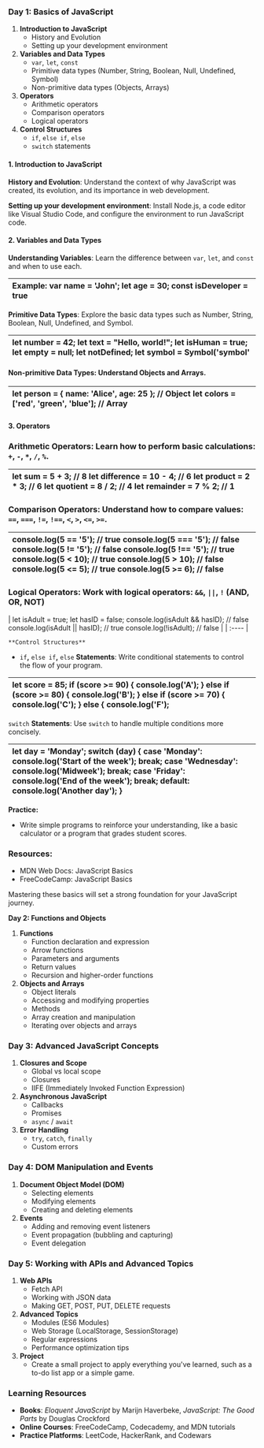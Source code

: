 ### **Day 1: Basics of JavaScript**

1. **Introduction to JavaScript**  
   * History and Evolution  
   * Setting up your development environment  
2. **Variables and Data Types**  
   * `var`, `let`, `const`  
   * Primitive data types (Number, String, Boolean, Null, Undefined, Symbol)  
   * Non-primitive data types (Objects, Arrays)  
3. **Operators**  
   * Arithmetic operators  
   * Comparison operators  
   * Logical operators  
4. **Control Structures**  
   * `if`, `else if`, `else`  
   * `switch` statements

#### **1\. Introduction to JavaScript**

**History and Evolution**: Understand the context of why JavaScript was created, its evolution, and its importance in web development.

**Setting up your development environment**: Install Node.js, a code editor like Visual Studio Code, and configure the environment to run JavaScript code.

#### **2\. Variables and Data Types**

**Understanding Variables**: Learn the difference between `var`, `let`, and `const` and when to use each.

| Example: var name \= 'John'; let age \= 30; const isDeveloper \= true |
| :---- |

**Primitive Data Types**: Explore the basic data types such as Number, String, Boolean, Null, Undefined, and Symbol.

| let number \= 42;  let text \= "Hello, world\!"; let isHuman \= true;  let empty \= null;  let notDefined;  let symbol \= Symbol('symbol' |
| :---- |

#### **Non-primitive Data Types: Understand Objects and Arrays.**

| let person \= { name: 'Alice', age: 25 }; // Object let colors \= \['red', 'green', 'blue'\];   // Array |
| :---- |

### 

#### **3\. Operators**

### **Arithmetic Operators: Learn how to perform basic calculations: `+`, `-`, `*`, `/`, `%`.**

| let sum \= 5 \+ 3; // 8 let difference \= 10 \- 4; // 6 let product \= 2 \* 3; // 6 let quotient \= 8 / 2; // 4 let remainder \= 7 % 2; // 1 |
| :---- |

### **Comparison Operators: Understand how to compare values: `==`, `===`, `!=`, `!==`, `<`, `>`, `<=`, `>=`.**

| console.log(5 \== '5'); // true  console.log(5 \=== '5'); // false  console.log(5 \!= '5'); // false  console.log(5 \!== '5'); // true  console.log(5 \< 10); // true  console.log(5 \> 10); // false  console.log(5 \<= 5); // true  console.log(5 \>= 6); // false |
| :---- |

### **Logical Operators**: Work with logical operators: `&&`, `||`, `!` (AND, OR, NOT)

| let isAdult \= true;  let hasID \= false;  console.log(isAdult && hasID); // false  console.log(isAdult || hasID); // true  console.log(\!isAdult);       // false   |
| :---- |

    **Control Structures**

* `if`**,** `else if`**,** `else` **Statements**: Write conditional statements to control the flow of your program.

| let score \= 85; if (score \>= 90\) {  console.log('A');  } else if (score \>= 80\) {  console.log('B');  } else if (score \>= 70\) {  console.log('C');  } else {  console.log('F');  |
| :---- |

  `switch` **Statements**: Use `switch` to handle multiple conditions more concisely.

| let day \= 'Monday'; switch (day) {      case 'Monday':          console.log('Start of the week');          break;      case 'Wednesday':          console.log('Midweek');          break;      case 'Friday':          console.log('End of the week');          break;      default:          console.log('Another day'); } |
| :---- |

 **Practice:**

* Write simple programs to reinforce your understanding, like a basic calculator or a program that grades student scores.

### **Resources:**

* MDN Web Docs: JavaScript Basics  
* FreeCodeCamp: JavaScript Basics

Mastering these basics will set a strong foundation for your JavaScript journey.

       
**Day 2: Functions and Objects**

1. **Functions**  
   * Function declaration and expression  
   * Arrow functions  
   * Parameters and arguments  
   * Return values  
   * Recursion and higher-order functions  
2. **Objects and Arrays**  
   * Object literals  
   * Accessing and modifying properties  
   * Methods  
   * Array creation and manipulation  
   * Iterating over objects and arrays

### **Day 3: Advanced JavaScript Concepts**

1. **Closures and Scope**  
   * Global vs local scope  
   * Closures  
   * IIFE (Immediately Invoked Function Expression)  
2. **Asynchronous JavaScript**  
   * Callbacks  
   * Promises  
   * `async` / `await`  
3. **Error Handling**  
   * `try`, `catch`, `finally`  
   * Custom errors

### **Day 4: DOM Manipulation and Events**

1. **Document Object Model (DOM)**  
   * Selecting elements  
   * Modifying elements  
   * Creating and deleting elements  
2. **Events**  
   * Adding and removing event listeners  
   * Event propagation (bubbling and capturing)  
   * Event delegation

### **Day 5: Working with APIs and Advanced Topics**

1. **Web APIs**  
   * Fetch API  
   * Working with JSON data  
   * Making GET, POST, PUT, DELETE requests  
2. **Advanced Topics**  
   * Modules (ES6 Modules)  
   * Web Storage (LocalStorage, SessionStorage)  
   * Regular expressions  
   * Performance optimization tips  
3. **Project**  
   * Create a small project to apply everything you've learned, such as a to-do list app or a simple game.

### **Learning Resources**

* **Books**: *Eloquent JavaScript* by Marijn Haverbeke, *JavaScript: The Good Parts* by Douglas Crockford  
* **Online Courses**: FreeCodeCamp, Codecademy, and MDN tutorials  
* **Practice Platforms**: LeetCode, HackerRank, and Codewars


